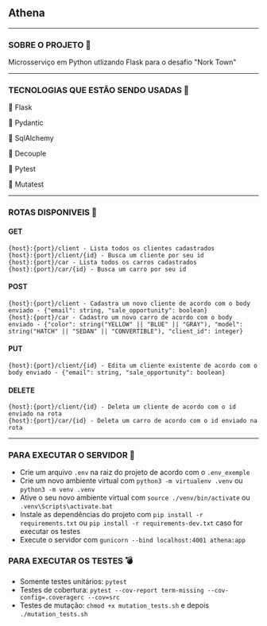 ## Athena

<hr>

### SOBRE O PROJETO :file_folder:
Microsserviço em Python utlizando Flask para o desafio "Nork Town"

<hr>

### TECNOLOGIAS QUE ESTÃO SENDO USADAS :space_invader:

:small_blue_diamond: Flask 

:small_blue_diamond: Pydantic

:small_blue_diamond: SqlAlchemy

:small_blue_diamond: Decouple

:small_blue_diamond: Pytest

:small_blue_diamond: Mutatest


<hr>

### ROTAS DISPONIVEIS :telescope:

#### GET

```
{host}:{port}/client - Lista todos os clientes cadastrados
{host}:{port}/client/{id} - Busca um cliente por seu id
{host}:{port}/car - Lista todos os carros cadastrados
{host}:{port}/car/{id} - Busca um carro por seu id
```

#### POST

```
{host}:{port}/client - Cadastra um novo cliente de acordo com o body enviado - {"email": string, "sale_opportunity": boolean}
{host}:{port}/car - Cadastro um novo carro de acordo com o body enviado - {"color": string("YELLOW" || "BLUE" || "GRAY"), "model": string("HATCH" || "SEDAN" || "CONVERTIBLE"), "client_id": integer}
```

#### PUT

```
{host}:{port}/client/{id} - Edita um cliente existente de acordo com o body enviado - {"email": string, "sale_opportunity": boolean}
```

#### DELETE

```
{host}:{port}/client/{id} - Deleta um cliente de acordo com o id enviado na rota
{host}:{port}/car/{id} - Deleta um carro de acordo com o id enviado na rota
```

<hr>

### PARA EXECUTAR O SERVIDOR :calling:
- Crie um arquivo ```.env``` na raiz do projeto de acordo com o ```.env_exemple```
- Crie um novo ambiente virtual com ```python3 -m virtualenv .venv``` ou ```python3 -m venv .venv```
- Ative o seu novo ambiente virtual com ```source ./venv/bin/activate``` ou ```.venv\Scripts\activate.bat```
- Instale as dependências do projeto com ```pip install -r requirements.txt``` ou ```pip install -r requirements-dev.txt``` caso for executar os testes
- Execute o servidor com ```gunicorn --bind localhost:4001 athena:app```

### PARA EXECUTAR OS TESTES :bomb:
- Somente testes unitários: ```pytest```
- Testes de cobertura: ```pytest --cov-report term-missing --cov-config=.coveragerc --cov=src```
- Testes de mutação: ```chmod +x mutation_tests.sh``` e depois ```./mutation_tests.sh``` 
